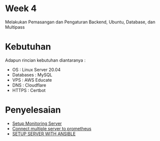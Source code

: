 # Week 4

Melakukan Pemasangan dan Pengaturan Backend, Ubuntu, Database, dan Multipass

# Kebutuhan

Adapun rincian kebutuhan diantaranya :

- OS : Linux Server 20.04
- Databases : MySQL
- VPS : AWS Educate
- DNS : Cloudflare
- HTTPS : Certbot

# Penyelesaian

- [Setup Monitoring Server](setup-monitoring.md)
- [Connect multiple server to prometheus](connect-prometheus.md)
- [SETUP SERVER WITH ANSIBLE](create-ansible.md)
